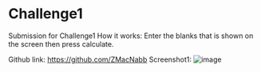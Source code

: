 # Challenge1
Submission for Challenge1
How it works: Enter the blanks that is shown on the screen then press calculate.

Github link: https://github.com/ZMacNabb
Screenshot1: ![image](https://user-images.githubusercontent.com/105223785/167944019-357cd85d-2a7f-4cf1-8920-482831fb06f9.png)

